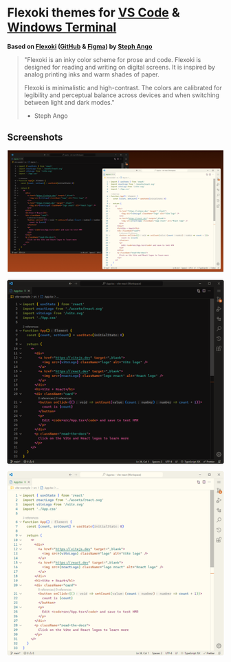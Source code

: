 # Flexoki themes for [VS Code](https://marketplace.visualstudio.com/items?itemName=mthierman.theme-flexoki) & [Windows Terminal](https://github.com/mthierman/Flexoki/tree/main/terminal)

**Based on [Flexoki](https://stephango.com/flexoki) ([GitHub](https://github.com/kepano/flexoki) & [Figma](https://www.figma.com/community/file/1293274371462921490/flexoki)) by [Steph Ango](https://stephango.com/)**

> "Flexoki is an inky color scheme for prose and code. Flexoki is designed for reading and writing on digital screens. It is inspired by analog printing inks and warm shades of paper.
>
> Flexoki is minimalistic and high-contrast. The colors are calibrated for legibility and perceptual balance across devices and when switching between light and dark modes."
>
> -   Steph Ango

## Screenshots

![Screenshot of dark & light themes](https://raw.githubusercontent.com/mthierman/Flexoki/main/data/screenshot.png)

![Screenshot of dark & light themes](https://raw.githubusercontent.com/mthierman/Flexoki/main/data/screenshot-dark.png)

![Screenshot of dark & light themes](https://raw.githubusercontent.com/mthierman/Flexoki/main/data/screenshot-light.png)

